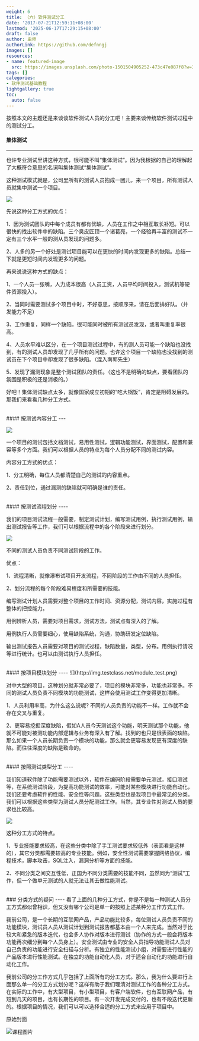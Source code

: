 ```yaml
---
weight: 6
title: （六）软件测试分工
date: '2017-07-21T12:59:11+08:00'
lastmod: '2025-06-17T17:29:15+08:00'
draft: false
author: 虫师
authorLink: https://github.com/defnngj
images: []
resources:
- name: featured-image
  src: https://images.unsplash.com/photo-1501504905252-473c47e087f8?w=300
tags: []
categories:
- 软件测试基础教程
lightgallery: true
toc:
  auto: false
---
```




按照本文的主题还是来谈谈软件测试人员的分工吧！主要来谈传统软件测试过程中的测试分工。

#### 集体测试
----
也许专业测试里讲这种方式，很可能不叫“集体测试”。因为我根据的自己的理解起了大概符合意思的名词叫集体测试“集体测试”。

这种测试模式就是，公司里所有的测试人员抱成一团儿，来一个项目，所有测试人员就集中测试一个项目。

![](http://img.testclass.net/focus_test.png)

先说这种分工方式的优点：

1、因为测试团队的中每个成员有都有优缺，人员在工作之中相互取长补短。可以很快的找出软件中的缺陷。三个臭皮匠顶一个诸葛亮，一个经验再丰富的测试不一定有三个水平一般的测从员发现的问题多。

2、人多的另一个好处是测试项目能可以在更快的时间内发现更多的缺陷。总结一下就是更短时间内发现更多的问题。

再来说说这种方式的缺点：

1、一个人员一张嘴，人力成本很高（人员工资，人员平均时间投入，测试机等硬件资源投入）。

2、当同时需要测试多个项目中时，不好意思，按顺序来，请在后面排好队。（并发能力不足）

3、工作重复，同样一个缺陷，很可能同时被所有测试员发现，或者叫重复率很高。

4、人员水平难以区分，在一个项目测试过程中，有的测人员可能一个缺陷也没找到，有的测试人员却发现了几乎所有的问题。也许这个项目一个缺陷也没找到的测试员在下个项目中却发现了很多缺陷。（混入南郭先生）

5、发现了漏测现象是整个测试团队的责任。（这也不是明确的缺点，要看团队的氛围是积极的还是消极的。）

好吧！集体测试缺点太多，就像国家成立初期的“吃大锅饭”，肯定是阻碍发展的。那我们来看看几种分工方式。

<br>
#### 按测试内容分工
---

![](http://img.testclass.net/content_test.png)

一个项目的测试包括文档测试，易用性测试，逻辑功能测试，界面测试，配置和兼容等多个方面。我们可以根据人员的特点为每个人员分配不同的测试内容。

内容分工方式的优点：

1、分工明确，每位人员都清楚自己的测试的内容重点。

2、责任到位，通过漏测的缺陷就可明确是谁的责任。

<br>
#### 按测试流程划分
----

我们的项目测试流程一般需要，制定测试计划，编写测试用例，执行测试用例，输出测试报告等工作，我们可以根据流程中的各个阶段来进行划分。

![](http://img.testclass.net/flow_test.png)

不同的测试人员负责不同测试阶段的工作。

优点：

1、流程清晰，就像瀑布试项目开发流程，不同阶段的工作由不同的人员担任。

2、划分流程的每个阶段难易程度和所需要的技能。

编写测试计划人员需要对整个项目的工作时间、资源分配，测试内容，实施过程有整体的把控能力。

用例辨析人员，需要对项目需求，测试方法，测试点有深入的了解。

用例执行人员需要细心，使用缺陷系统，沟通，协助研发定位缺陷。

输出测试报告人员需要对项目的测试过程，缺陷数量，类型，分布。用例执行请况等进行统计。也可以由测试执行人员担任。

<br>
#### 按项目模块划分
----
![](http://img.testclass.net/module_test.png)

对中大型的项目，这种划分就非常必要了，项目的模块非常多，功能也非常多。不同的测试人员负责不同模块的功能测试，这样会使用测试工作变得更加清晰。

1、人员利用率高，为什么这么说呢? 不同的人员负责的功能不一样。工作就不会存在交叉与重复。

2、更容易挖掘深度缺陷，假如A人员今天测试这个功能，明天测试那个功能，他就不可能对被测功能内部逻辑与业务有深入有了解。找到的也只是很表面的缺陷。那么如果一个人员长期负责一个模块的功能，那么就会更容易发现更有深度的缺陷。而往往深度的缺陷是致命的。

<br>
#### 按照测试类型分工
----

我们知道软件除了功能需要测试以外，软件在编码阶段需要单元测试，接口测试等，在系统测试阶段，为提高功能测试的效率，可能对某些模块进行功能自动化，我们还要考虑软件的性能、安全性等问题。这些类型也是我项目中最常见的分类。我们可以根据这些类型为测试人员分配测试工作。当然，其专业性对测试人员的要求也比较高。

![](http://img.testclass.net/type_test.png)

这种分工方式的特点。

1、专业技能要求较高，在这些分类中除了手工测试要求较低外（表面看是这样的），其它分类都需要较高的专业技能。例如，安全性测试需要掌握网络协议，编程技术，脚本攻击，SQL注入，漏洞分析等方面的技能。

2、不同分类之间交互性低，正国为不同分类需要的技能不同，虽然同为“测试”工作，但一个做单元测试的人就无法让其去做性能测试。

<br>
### 分类方式的疑问
----
看了上面的几种分工方式，你是不是每一种测试人员分工方式都似曾相识，但又没有哪个公司是单一的按照上述某种分工作方式工作。

我前公司，是一个长期的互联网产品，产品功能比较多，每位测试人员负责不同的功能模块，测试员人员从测试计划到测试报告都基本由一个人来完成。当然对于比较大和紧急的版本迭代，也会多人协作对版本进行测试（协作的方式一般会将版本功能再次细分到每个人员身上）。安全测试由专业的安全人员指导功能测试人员对自己负责的功能进行安全扫描与分析。有独立的性能测试小组，对需要进行性能的产品版本进行性能测试。在独立的功能自动化人员，对于适合自动化的功能进行自动化工作。

我前公司的分工作方式几乎包括了上面所有的分工方式。那么，我为什么要进行上面那么单一的分工方式划分呢？这样有助于我们理清对测试工作的各种分工方式。在实际的工作中，有大型项目，有小型项目，有客户端软件，也有互联网产品，有短到几天的项目，也有长期性的项目。有一次开发完成交付的，也有不段迭代更新的。根据项目的情况，我们可以可以选择合适的分工方式来应用于项目中。




原始封面

![课程图片](https://images.unsplash.com/photo-1501504905252-473c47e087f8?w=300)


